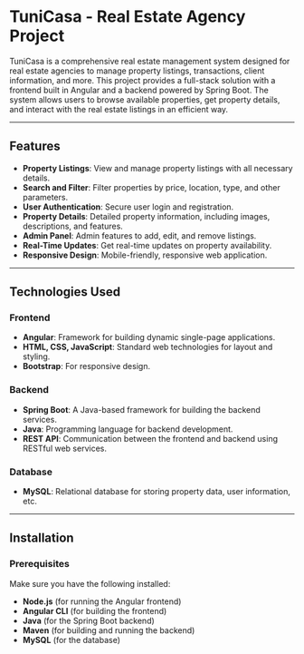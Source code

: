 # TuniCasa - Real Estate Agency Project

TuniCasa is a comprehensive real estate management system designed for real estate agencies to manage property listings, transactions, client information, and more. This project provides a full-stack solution with a frontend built in Angular and a backend powered by Spring Boot. The system allows users to browse available properties, get property details, and interact with the real estate listings in an efficient way.

---

## Features

- **Property Listings**: View and manage property listings with all necessary details.
- **Search and Filter**: Filter properties by price, location, type, and other parameters.
- **User Authentication**: Secure user login and registration.
- **Property Details**: Detailed property information, including images, descriptions, and features.
- **Admin Panel**: Admin features to add, edit, and remove listings.
- **Real-Time Updates**: Get real-time updates on property availability.
- **Responsive Design**: Mobile-friendly, responsive web application.

---

## Technologies Used

### Frontend
- **Angular**: Framework for building dynamic single-page applications.
- **HTML, CSS, JavaScript**: Standard web technologies for layout and styling.
- **Bootstrap**: For responsive design.

### Backend
- **Spring Boot**: A Java-based framework for building the backend services.
- **Java**: Programming language for backend development.
- **REST API**: Communication between the frontend and backend using RESTful web services.

### Database
- **MySQL**: Relational database for storing property data, user information, etc.

---

## Installation

### Prerequisites
Make sure you have the following installed:

- **Node.js** (for running the Angular frontend)
- **Angular CLI** (for building the frontend)
- **Java** (for the Spring Boot backend)
- **Maven** (for building and running the backend)
- **MySQL** (for the database)
